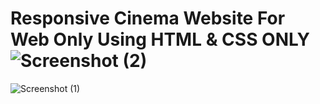 # Responsive Cinema Website For Web Only Using HTML & CSS ONLY![Screenshot (2)](https://user-images.githubusercontent.com/100432431/156164087-a3b420a7-cc37-4f3c-8e79-68540892bfdc.png)
![Screenshot (1)](https://user-images.githubusercontent.com/100432431/156164101-b959ce0d-9857-4bf5-9afe-c4aad70f9afa.png)
